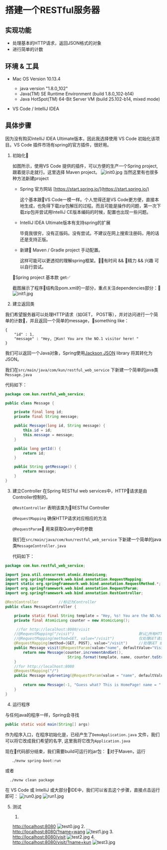# 搭建一个RESTful服务器
 
## 实现功能

* 处理基本的HTTP请求，返回JSON格式的对象
* 进行简单的计数

## 环境 & 工具
* Mac OS Version 10.13.4

    * java version "1.8.0_102"
    * Java(TM) SE Runtime Environment (build 1.8.0_102-b14)
    * Java HotSpot(TM) 64-Bit Server VM (build 25.102-b14, mixed mode)

* VS Code / IntelliJ IDEA

## 具体步骤
因为没有购买IntelliJ IDEA Ultimate版本，因此我选择使用 VS Code 初始化该项目。VS Code 插件市场有spring的官方插件，很好用。

1. 初始化

    如图所示，使用VS Code 提供的插件，可以方便的生产一个Spring project, 跟着提示走就行。这里选择 Maven project。
![init0.jpg](images/init0.jpg "pic 0")
    当然这里有也很多种方法新建project

    * Spring 官方网站 [https://start.spring.io/](https://start.spring.io/)
    
        这个基本跟VS Code一模一样。个人觉得还是VS Code更方便，直接本地生成，也免得下载zip包解压的过程。而且可能是操作的问题，第一次下载zip包并尝试用IntelliJ CE版本编码的时候，配置也出现一些问题。

    * IntelliJ IDEA Ultimate版本有支持spring的扩展

        毕竟我很穷，没有正版码。没有尝试。不建议在网上搜索注册码，用的话还是支持正版。

    * 新建 Maven / Gradle project 手动配置。

        这样可能可以更透彻的理解spring框架。有时间 && 精力 && 兴趣 可以自行尝试。

    Spring project 基本款 get✅

    截图展示了程序结构及pom.xml的一部分，重点关注dependencies部分：
![init1.jpg](images/init1.jpg "pic 1")

2. 建立返回类

我们希望服务器可以处理HTTP请求（如GET， POST等），并对访问进行一个简单的计数，并且返回一个简单的message，something like：

```
{
    "id" : 1,
    "message" : "Hey, Kun! You are the NO.1 visitor here! "
}
```

我们可以返回一个Java对象，Spring使用[Jackson JSON](https://github.com/FasterXML/jackson) library 将其转化为JSON。

我们在```src/main/java/com/kun/restful_web_service``` 下新建一个简单的java类```Message.java```

代码如下：

```java
package com.kun.restful_web_service;

public class Message {

    private final long id;
    private final String message;

    public Message(long id, String message) {
        this.id = id;
        this.message = message;
    }

    public long getId() {
        return id;
    }

    public String getMessage() {
        return message;
    }
}
```

3. 建立Controller
在Spring RESTful web services中，HTTP请求是由Controller控制的。

    ```@RestController``` 表明该类为RESTful Controller

    ```@RequestMapping``` 确保HTTP请求对应相应的方法

    ```@RequestParam``` 用来获取Query中的参数

    我们在```src/main/java/com/kun/restful_web_service``` 下新建一个简单的java类```MessageController.java```
    
    代码如下：
```java
package com.kun.restful_web_service;

import java.util.concurrent.atomic.AtomicLong;
import org.springframework.web.bind.annotation.RequestMapping;
import static org.springframework.web.bind.annotation.RequestMethod.*;
import org.springframework.web.bind.annotation.RequestParam;
import org.springframework.web.bind.annotation.RestController;

@RestController         //标记为Controller
public class MessageController {

    private static final String template = "Hey, %s! You are the NO.%s visitor here! ";
    private final AtomicLong counter = new AtomicLong();

     //for http://localhost:8080/visit
    //@RequestMapping("/visit")                             默认所有HTTP请求
    //@RequestMapping(method=GET, value="/visit")           仅处理GET请求
    @RequestMapping(method={GET, POST}, value="/visit")     //处理GET 或POST请求
    public Message visit(@RequestParam(value="name", defaultValue="Visitor") String name) { //name 取query中的name值，默认值为"Visitors"
        return new Message(counter.incrementAndGet(),
                            String.format(template, name, counter.toString()));
    }
    //for http://localhost:8080
    @RequestMapping("/")
    public Message myGreeting(@RequestParam(value = "name", defaultValue = "kun") String name) {
        
        return new Message(-1, "Guess what? This is HomePage! name = " + name);
    }
}
```

4. 运行程序

与任何java的程序一样，Spring会寻找
```java 
public static void main(String[] args)
```
作为程序入口，在程序初始化是，已经产生了```DemoApplication.java```
 文件，我们可以将它改成我们希望的名字, 这里我将它改为```Application.java```

 现在代码部分结束，我们需要build可运行的jar包：
 对于Maven，运行 
 ```
    ./mvnw spring-boot:run
 ```
 或者
 ```
   ./mvnw clean package

```

在 VS Code 或 IntelliJ 或大部分IDE中，我们可以省去这个步骤，直接点击运行即可：
![run0.jpg](images/run0.jpg "run 0")
![run1.jpg](images/run1.jpg "run 1")

5. 测试

    1. 
    [http://localhost:8080](http://localhost:8080)
    ![test0.jpg](images/test0.jpg "test 0")
    2.     
    [http://localhost:8080/?name=wang](http://localhost:8080/?name=wang)
    ![test1.jpg](images/test1.jpg "test 1")
    3. 
    [http://localhost:8080/visit](http://localhost:8080/visit)
    ![test2.jpg](images/test2.jpg "test 2")
    4.     
    [http://localhost:8080/visit/?name=kun](http://localhost:8080/visit/?name=kun)
    ![test3.jpg](images/test3.jpg "test 3")









